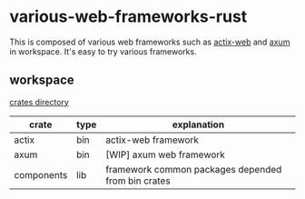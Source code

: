 # various-web-frameworks-rust

This is composed of various web frameworks such as [actix-web](https://actix.rs/docs/) and [axum](https://github.com/tokio-rs/axum) in workspace. It's easy to try various frameworks.

## workspace

[crates directory](./crates)

| crate      | type | explanation                                        |
| ---------- | ---- | -------------------------------------------------- |
| actix      | bin  | actix-web framework                                |
| axum       | bin  | [WIP] axum web framework                           |
| components | lib  | framework common packages depended from bin crates |
